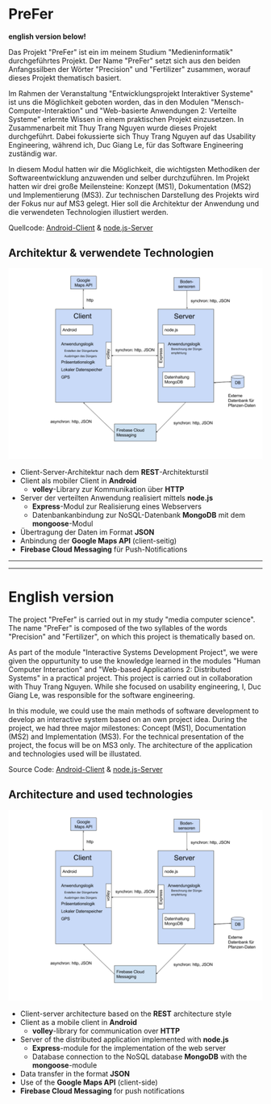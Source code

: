 # PreFer

**english version below!**

Das Projekt "PreFer" ist ein im meinem Studium "Medieninformatik" durchgeführtes Projekt. 
Der Name "PreFer" setzt sich aus den beiden Anfangssilben der Wörter "Precision" und "Fertilizer" zusammen, worauf dieses Projekt thematisch basiert.

Im Rahmen der Veranstaltung "Entwicklungsprojekt Interaktiver Systeme" ist uns die Möglichkeit geboten worden, das in den Modulen "Mensch-Computer-Interaktion" und "Web-basierte Anwendungen 2: Verteilte Systeme" erlernte Wissen in einem praktischen Projekt einzusetzen. In Zusammenarbeit mit Thuy Trang Nguyen wurde dieses Projekt durchgeführt. Dabei fokussierte sich Thuy Trang Nguyen auf das Usability Engineering, während ich, Duc Giang Le, für das Software Engineering zuständig war. 

In diesem Modul hatten wir die Möglichkeit, die wichtigsten Methodiken der Softwareentwicklung anzuwenden und selber durchzuführen.
Im Projekt hatten wir drei große Meilensteine: Konzept (MS1), Dokumentation (MS2) und Implementierung (MS3). Zur technischen Darstellung des Projekts wird der Fokus nur auf MS3 gelegt. Hier soll die Architektur der Anwendung und die verwendeten Technologien illustiert werden. 

Quellcode: [Android-Client](https://github.com/ducle07/PreFer/tree/master/MS3/Implementation/EISWS1617PreFer) & [node.js-Server](https://github.com/ducle07/PreFer/tree/master/MS3/Implementation/PreFer-Server)

## Architektur & verwendete Technologien
![Architekturdiagramm](https://github.com/ducle07/PreFer/blob/master/Architekturdiagramm.png)

* Client-Server-Architektur nach dem **REST**-Architekturstil
* Client als mobiler Client in **Android**
  * **volley**-Library zur Kommunikation über **HTTP**
* Server der verteilten Anwendung realisiert mittels **node.js**
  * **Express**-Modul zur Realisierung eines Webservers
  * Datenbankanbindung zur NoSQL-Datenbank **MongoDB** mit dem **mongoose**-Modul
* Übertragung der Daten im Format **JSON**
* Anbindung der **Google Maps API** (client-seitig)
* **Firebase Cloud Messaging** für Push-Notifications                                                                      

---------------
---------------

# English version

The project "PreFer" is carried out in my study "media computer science".
The name "PreFer" is composed of the two syllables of the words "Precision" and "Fertilizer", on which this project is thematically based on.

As part of the module "Interactive Systems Development Project", we were given the oppurtunity to use the knowledge learned in the modules "Human Computer Interaction" and "Web-based Applications 2: Distributed Systems" in a practical project. This project is carried out in collaboration with Thuy Trang Nguyen. While she focused on usability engineering, I, Duc Giang Le, was responsible for the software engineering.
 
In this module, we could use the main methods of software development to develop an interactive system based on an own project idea.
During the project, we had three major milestones: Concept (MS1), Documentation (MS2) and Implementation (MS3). For the technical presentation of the project, the focus will be on MS3 only. The architecture of the application and technologies used will be illustated.

Source Code: [Android-Client](https://github.com/ducle07/PreFer/tree/master/MS3/Implementation/EISWS1617PreFer) & [node.js-Server](https://github.com/ducle07/PreFer/tree/master/MS3/Implementation/PreFer-Server)

## Architecture and used technologies
![architecture](https://github.com/ducle07/PreFer/blob/master/Architekturdiagramm.png)

* Client-server architecture based on the **REST** architecture style
* Client as a mobile client in **Android**
  * **volley**-library for communication over **HTTP**
* Server of the distributed application implemented with **node.js**
  * **Express**-module for the implementation of the web server
  * Database connection to the NoSQL database **MongoDB** with the **mongoose**-module
* Data transfer in the format **JSON**
* Use of the **Google Maps API** (client-side)
* **Firebase Cloud Messaging** for push notifications
